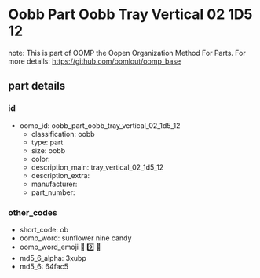# Oobb Part Oobb Tray Vertical 02 1D5 12  

note: This is part of OOMP the Oopen Organization Method For Parts. For more details: https://github.com/oomlout/oomp_base

##  part details





### id
* oomp_id: oobb_part_oobb_tray_vertical_02_1d5_12
  * classification: oobb
  * type: part
  * size: oobb
  * color: 
  * description_main: tray_vertical_02_1d5_12
  * description_extra: 
  * manufacturer: 
  * part_number: 

### other_codes
* short_code: ob
* oomp_word: sunflower nine candy
* oomp_word_emoji :sunflower: :nine: :candy:
* md5_6_alpha: 3xubp
* md5_6: 64fac5